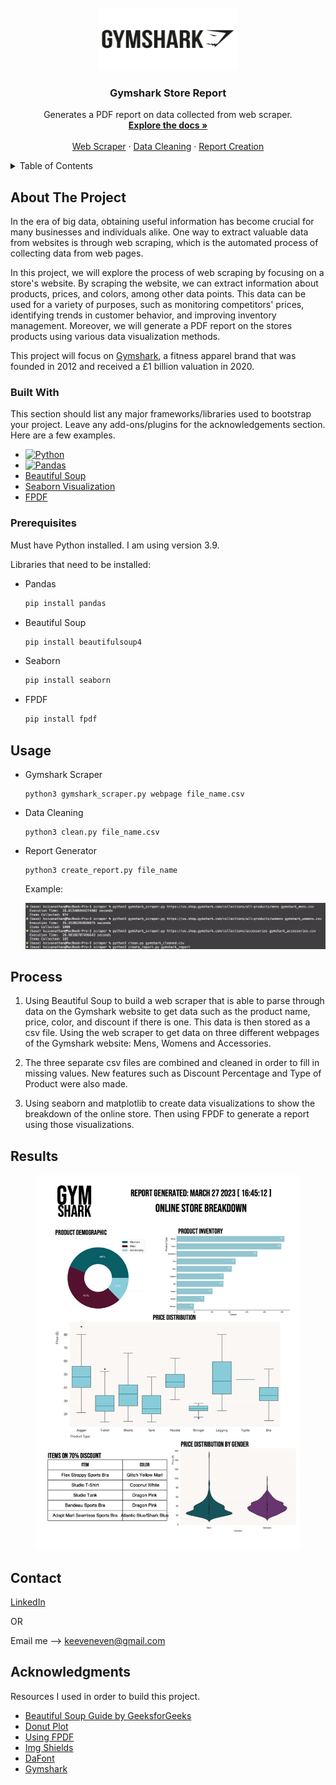 <!-- PROJECT LOGO -->
<br />
<div align="center">
  <a href="https://github.com/KeevenSivanathan/gymshark_StoreReport">
    <img src="assets/logo.png" alt="Logo" width="220" height="100">
  </a>

  <h3 align="center">Gymshark Store Report</h3>

  <p align="center">
    Generates a PDF report on data collected from web scraper.
    <br />
    <a href="https://github.com/KeevenSivanathan/gymshark_StoreReport"><strong>Explore the docs »</strong></a>
    <br />
    <br />
    <a href="https://github.com/KeevenSivanathan/gymshark_StoreReport/blob/main/gymshark_scraper.py">Web Scraper</a>
    ·
    <a href="https://github.com/KeevenSivanathan/gymshark_StoreReport/blob/main/clean.py">Data Cleaning</a>
    ·
    <a href="https://github.com/KeevenSivanathan/gymshark_StoreReport/blob/main/create_report.py">Report Creation</a>
  </p>
</div>

<!-- TABLE OF CONTENTS -->
<details>
  <summary>Table of Contents</summary>
  <ol>
    <li>
      <a href="#about-the-project">About The Project</a>
      <ul>
        <li><a href="#built-with">Built With</a></li>
      </ul>
    </li>
    <li>
      <a href="#getting-started">Getting Started</a>
      <ul>
        <li><a href="#prerequisites">Prerequisites</a></li>
      </ul>
    </li>
    <li><a href="#usage">Usage</a></li>
    <li><a href="#process">Process</a></li>
    <li><a href="#results">Results</a></li>
    <li><a href="#contact">Contact</a></li>
    <li><a href="#acknowledgments">Acknowledgments</a></li>
  </ol>
</details>

<!-- ABOUT THE PROJECT -->

## About The Project

In the era of big data, obtaining useful information has become crucial for many businesses and individuals alike. One way to extract valuable data from websites is through web scraping, which is the automated process of collecting data from web pages.

In this project, we will explore the process of web scraping by focusing on a store's website. By scraping the website, we can extract information about products, prices, and colors, among other data points. This data can be used for a variety of purposes, such as monitoring competitors' prices, identifying trends in customer behavior, and improving inventory management. Moreover, we will generate a PDF report on the stores products using various data visualization methods.

This project will focus on [Gymshark](https://us.shop.gymshark.com/pages/about-us), a fitness apparel brand that was founded in 2012 and received a £1 billion valuation in 2020.

### Built With

This section should list any major frameworks/libraries used to bootstrap your project. Leave any add-ons/plugins for the acknowledgements section. Here are a few examples.

- [![Python][python]][python-url]
- [![Pandas][pandas]][pandas-url]
- [Beautiful Soup](https://beautiful-soup-4.readthedocs.io/en/latest/)
- [Seaborn Visualization](https://seaborn.pydata.org/)
- [FPDF](http://www.fpdf.org/)

### Prerequisites

Must have Python installed. I am using version 3.9.

Libraries that need to be installed:

- Pandas

  ```sh
  pip install pandas
  ```

- Beautiful Soup

  ```sh
  pip install beautifulsoup4
  ```

- Seaborn

  ```sh
  pip install seaborn
  ```

- FPDF
  ```sh
  pip install fpdf
  ```

<!-- USAGE EXAMPLES -->

## Usage

- Gymshark Scraper

  ```
  python3 gymshark_scraper.py webpage file_name.csv
  ```

- Data Cleaning

  ```
  python3 clean.py file_name.csv
  ```

- Report Generator

  ```
  python3 create_report.py file_name
  ```

  Example:

    <img src="assets/function.png" alt="How the scraper works">

<!-- PROCESS -->

## Process

1. Using Beautiful Soup to build a web scraper that is able to parse through data on the Gymshark website to get data such as the product name, price, color, and discount if there is one. This data is then stored as a csv file. Using the web scraper to get data on three different webpages of the Gymshark website: Mens, Womens and Accessories.

2. The three separate csv files are combined and cleaned in order to fill in missing values. New features such as Discount Percentage and Type of Product were also made.

3. Using seaborn and matplotlib to create data visualizations to show the breakdown of the online store. Then using FPDF to generate a report using those visualizations.

## Results

<div align="center">
    <img src="assets/example.png" alt="example"
    size="600" height="600">
</div>

<!-- CONTACT -->

## Contact

[LinkedIn](https://www.linkedin.com/in/ksivanathan/)

OR

Email me --> keeveneven@gmail.com

<!-- ACKNOWLEDGMENTS -->

## Acknowledgments

Resources I used in order to build this project.

- [Beautiful Soup Guide by GeeksforGeeks](https://www.geeksforgeeks.org/implementing-web-scraping-python-beautiful-soup/)
- [Donut Plot](https://www.python-graph-gallery.com/donut-plot/)
- [Using FPDF](https://towardsdatascience.com/how-to-create-a-pdf-report-for-your-data-analysis-in-python-2bea81133b#c1f8)
- [Img Shields](https://shields.io)
- [DaFont](https://www.dafont.com/bebas-neue.font)
- [Gymshark](https://gymshark.com)

<!-- MARKDOWN LINKS & IMAGES -->
<!-- https://www.markdownguide.org/basic-syntax/#reference-style-links -->

[python]: https://img.shields.io/badge/python-3670A0?style=for-the-badge&logo=python&logoColor=ffdd54
[python-url]: https://www.python.org/
[pandas]: https://img.shields.io/badge/pandas-%23150458.svg?style=for-the-badge&logo=pandas&logoColor=white
[pandas-url]: https://pandas.pydata.org/
